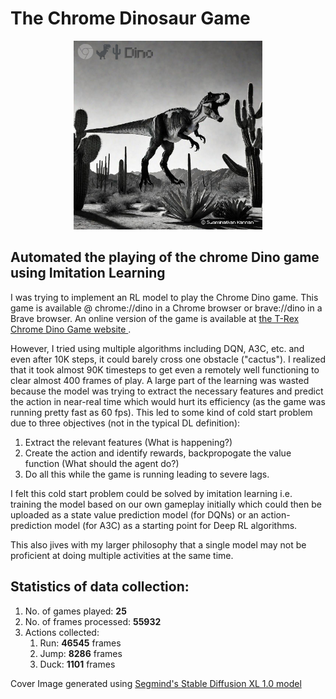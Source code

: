 # The Chrome Dinosaur Game

<p align="center">
 <img src="https://github.com/SwamiKannan/Chrome-Dino-Imitation-Learning/blob/main/cover.png" width=60%>
</p>

 ## Automated the playing of the chrome Dino game using Imitation Learning
 I was trying to implement an RL model to play the Chrome Dino game. This game is available @ chrome://dino in a Chrome browser or brave://dino in a Brave browser. An online version of the game is available at <a href="https://chromedino.com/">the T-Rex Chrome Dino Game website </a>.

However, I tried using multiple algorithms including DQN, A3C, etc. and even after 10K steps, it could barely cross one obstacle ("cactus"). I realized that it took almost 90K timesteps to get even a remotely well functioning to clear almost 400 frames of play. A large part of the learning was wasted because the model was trying to extract the necessary features and predict the action in near-real time which would hurt its efficiency (as the game was running pretty fast as 60 fps). This led to some kind of cold start problem due to three objectives (not in the typical DL definition):
1. Extract the relevant features (What is happening?)
2. Create the action and identify rewards, backpropogate the value function (What should the agent do?)
3. Do all this while the game is running leading to severe lags.

I felt this cold start problem could be solved by imitation learning i.e. training the model based on our own gameplay initially which could then be uploaded as a state value prediction model (for DQNs) or an action-prediction model (for A3C) as a starting point for Deep RL algorithms.

This also jives with my larger philosophy that a single model may not be proficient at doing multiple activities at the same time.

## Statistics of data collection:
1. No. of games played: __25__
2. No. of frames processed: __55932__
3. Actions collected:
    1.  Run: __46545__ frames
    2.  Jump: __8286__ frames
    3.  Duck: __1101__ frames



Cover Image generated using <a href="https://www.segmind.com/models/sdxl1.0-txt2img">Segmind's Stable Diffusion XL 1.0 model</a>
